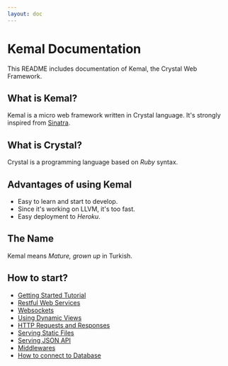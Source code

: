 ```yaml
---
layout: doc
---
```


# Kemal Documentation

This README includes documentation of Kemal, the Crystal Web Framework.

## What is Kemal?

Kemal is a micro web framework written in Crystal language. It's strongly inspired from [Sinatra](www.sinatrarb.com).

## What is Crystal?

Crystal is a programming language based on *Ruby* syntax.

## Advantages of using Kemal

 - Easy to learn and start to develop.
 - Since it's working on LLVM, it's too fast.
 - Easy deployment to *Heroku*.

## The Name

Kemal means *Mature, grown up* in Turkish.

## How to start?

 - [Getting Started Tutorial](./getting_started.md)
 - [Restful Web Services](./rest.md)
 - [Websockets](./websockets.md)
 - [Using Dynamic Views](./views.md)
 - [HTTP Requests and Responses](./http-requests.md)
 - [Serving Static Files](./statics.md)
 - [Serving JSON API](./json.md)
 - [Middlewares](./middlewares.md)
 - [How to connect to Database](https://github.com/sdogruyol/kemal-pg-sample)
